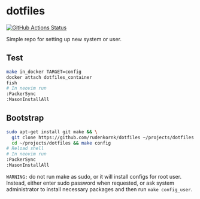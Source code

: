 # dotfiles

[![GitHub Actions Status](https://github.com/rudenkornk/dotfiles/actions/workflows/workflow.yml/badge.svg)](https://github.com/rudenkornk/dotfiles/actions)

Simple repo for setting up new system or user.

## Test
```bash
make in_docker TARGET=config
docker attach dotfiles_container
fish
# In neovim run
:PackerSync
:MasonInstallAll
```

## Bootstrap
```bash
sudo apt-get install git make && \
  git clone https://github.com/rudenkornk/dotfiles ~/projects/dotfiles && \
  cd ~/projects/dotfiles && make config
# Reload shell
# In neovim run
:PackerSync
:MasonInstallAll
```
`WARNING:` do not run make as sudo, or it will install configs for root user.
Instead, either enter sudo password when requested, or ask system administrator to install necessary packages and then run `make config_user`.

